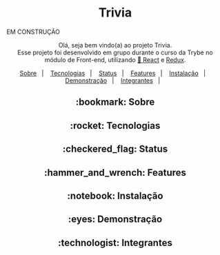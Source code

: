 <h1 align="center">Trivia</h1>

EM CONSTRUÇÃO

<p align="center">Olá, seja bem vindo(a) ao projeto Trivia. <br>
Esse projeto foi desenvolvido em grupo durante o curso da Trybe no módulo de Front-end, utilizando
 <a href="https://pt-br.reactjs.org/">🔗 React</a> e <a href="https://redux.js.org/"> Redux</a>. </p>
 
 <p align="center">
  <a href="#bookmark-sobre">Sobre</a>&nbsp;&nbsp;&nbsp;|&nbsp;&nbsp;&nbsp;
  <a href="#rocket-tecnologias">Tecnologias</a>&nbsp;&nbsp;&nbsp;|&nbsp;&nbsp;&nbsp;
  <a href="#checkered_flag-status">Status</a>&nbsp;&nbsp;&nbsp;|&nbsp;&nbsp;&nbsp;
  <a href="#hammer_and_wrench-features">Features</a>&nbsp;&nbsp;&nbsp;|&nbsp;&nbsp;&nbsp;
  <a href="#notebook-instalação">Instalação</a>&nbsp;&nbsp;&nbsp;|&nbsp;&nbsp;&nbsp;
  <a href="#eyes-demonstração">Demonstração</a>&nbsp;&nbsp;&nbsp;|&nbsp;&nbsp;&nbsp;
  <a href="#technologist-integrantes">Integrantes</a>&nbsp;&nbsp;&nbsp;|&nbsp;&nbsp;&nbsp;
</p>

<h2 align="center">:bookmark: Sobre</h2>
<h2 align="center">:rocket: Tecnologias</h2>
<h2 align="center">:checkered_flag: Status</h2>
<h2 align="center">:hammer_and_wrench: Features</h2>
<h2 align="center">:notebook: Instalação</h2>
<h2 align="center">:eyes: Demonstração</h2>
<h2 align="center">:technologist: Integrantes</h2>
